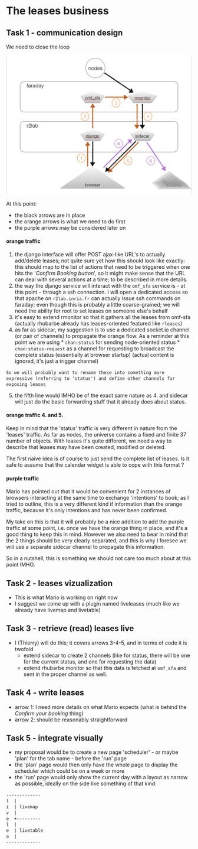 # The leases business

## Task 1 - communication design

We need to close the loop 

![data flow](../sidecar/AA-2-leasesflow.png)

At this point:

* the black arrows are in place
* the orange arrows is what we need to do first
* the purple arrows may be considered later on

#### orange traffic
  1. the django interface will offer POST ajax-like URL's to actually add/delete leases; not quite sure yet how this should look like exactly: this should map to the list of actions that need to be triggered when one hits the '*Confirm Booking button*', so it might make sense that the URL can deal with several actions at a time; to be described in more details.
  2. the way the django service will interact with the `omf_sfa` service is - at this point - through a ssh connection. I will open a dedicated access so that apache on `r2lab.inria.fr` can actually issue ssh commands on faraday; even though this is probably a little coarse-grained; we will need the ability for root to set leases on someone else's behalf
  3. it's easy to extend rmonitor so that it gathers all the leases from omf-sfa (actually rhubarbe already has leases-oriented featured like `rleases`)
  4. as far as sidecar, my suggestion is to use a dedicated socket.io channel (or pair of channels) to propagate the orange flow. As a reminder at this point we are using
    * `chan:status` for sending node-oriented status
    * `chan:status-request` as a channel for requesting to broadcast the complete status (essentially at browser startup) (actual content is ignored, it's just a trigger channel)

    So we will probably want to rename these into something more expressive (referring to 'status') and define other channels for exposing leases
  5. the fifth line would IMHO be of the exact same nature as 4. and sidecar will just do the basic forwarding stuff that it already does about status.

#### orange traffic 4. and 5.

Keep in mind that the 'status' traffic is very different in nature from the 'leases' traffic. 
As far as nodes, the universe contains a fixed and finite 37 number of objects. With leases it's quite different, we need a way to describe that leases may have been created, modified or deleted. 

The first naive idea is of course to just send the complete list of leases. Is it safe to assume that the calendar widget is able to cope with this format ?

#### purple traffic

Mario has pointed out that it would be convenient for 2 instances of browsers interacting at the same time to exchange 'intentions' to book; as I tried to outline, this is a very different kind if information than the orange traffic, because it's only intentions and has never been confirmed.

My take on this is that it will probably be a nice addition to add the purple traffic at some point, i.e. once we have the orange thing in place, and it's a good thing to keep this in mind. However we also need to bear in mind that the 2 things should be very clearly separated, and this is why I foresee we will use a separate sidecar channel to propagate this information. 

So in a nutshell, this is something we should not care too much about at this point IMHO.

## Task 2 - leases vizualization

* This is what Mario is working on right now
* I suggest we come up with a plugin named liveleases (much like we already have livemap and livetable)

## Task 3 - retrieve (read) leases live

* I (Thierry) will do this; it covers arrows 3-4-5, and in terms of code it is twofold
  * extend sidecar to create 2 channels (like for status, there will be one for the current status, and one for requesting the data)
  * extend rhubarbe monitor so that this data is fetched at `omf_sfa` and sent in the proper channel as well.

## Task 4 - write leases

* arrow 1: I need more details on what Mario expects (what is behind the *Confirm your booking* thing)
* arrow 2: should be reasonably straightforward 

## Task 5 - integrate visually

* my proposal would be to create a new page 'scheduler' - or maybe 'plan' for the tab name - before the 'run' page
* the 'plan' page would then only have the whole page to display the scheduler which could be on a week or more
* the 'run' page would only show the current day with a layout as narrow as possible, ideally on the side like something of that kind:

```
-------------
l  |
i  | livemap
v  | 
e  +---------
l  |
e  | livetable
a  |
-------------
```

